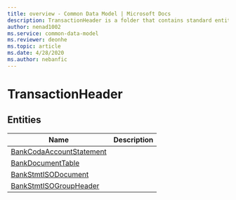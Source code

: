 ```yaml
---
title: overview - Common Data Model | Microsoft Docs
description: TransactionHeader is a folder that contains standard entities related to the Common Data Model.
author: nenad1002
ms.service: common-data-model
ms.reviewer: deonhe
ms.topic: article
ms.date: 4/28/2020
ms.author: nebanfic
---
```


# TransactionHeader


## Entities

|Name|Description|
|---|---|
|[BankCodaAccountStatement](BankCodaAccountStatement.md)||
|[BankDocumentTable](BankDocumentTable.md)||
|[BankStmtISODocument](BankStmtISODocument.md)||
|[BankStmtISOGroupHeader](BankStmtISOGroupHeader.md)||
